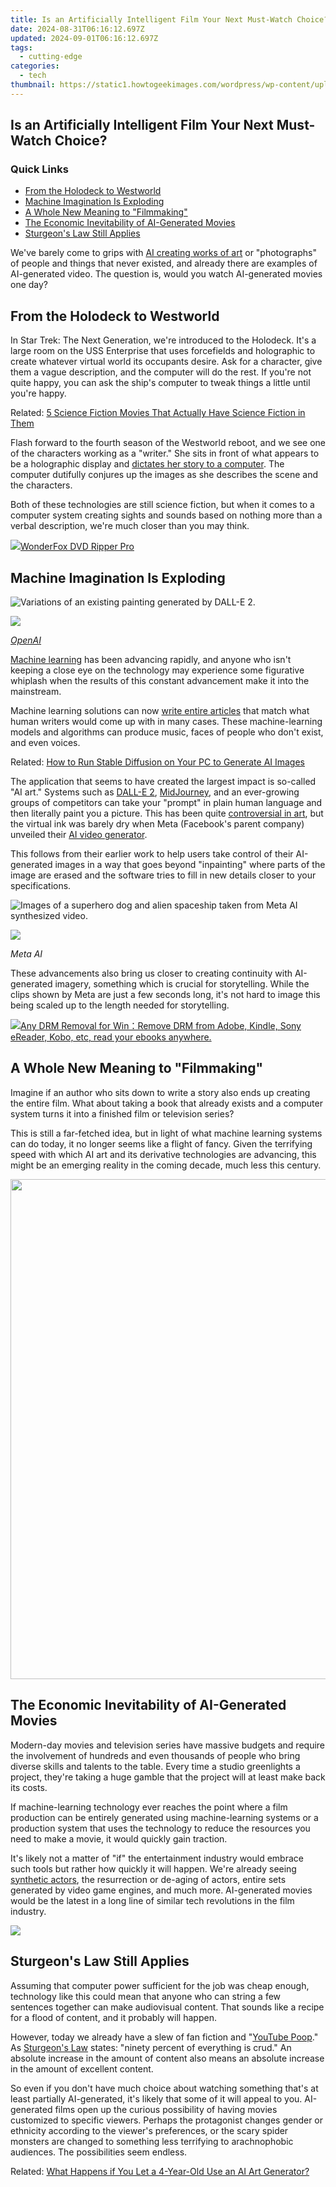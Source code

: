 ```yaml
---
title: Is an Artificially Intelligent Film Your Next Must-Watch Choice?
date: 2024-08-31T06:16:12.697Z
updated: 2024-09-01T06:16:12.697Z
tags:
  - cutting-edge
categories:
  - tech
thumbnail: https://static1.howtogeekimages.com/wordpress/wp-content/uploads/2022/11/shutterstock_1482306086.jpg
---
```


## Is an Artificially Intelligent Film Your Next Must-Watch Choice?

### Quick Links

* [From the Holodeck to Westworld](https://extra-resources.techidaily.com/2024-approved-capturing-the-horizon-expert-techniques-in-drone-filmmaking/)
* [Machine Imagination Is Exploding](https://facebook-video-recording.techidaily.com/updated-rank-the-best-tools-top-8-apps-to-increase-likes-on-fb-for-2024/)
* [A Whole New Meaning to "Filmmaking"](https://vp-tips.techidaily.com/streaming-strategy-is-vlc-worthy-to-challenge-mpc-for-2024/)
* [The Economic Inevitability of AI-Generated Movies](https://driver-install.techidaily.com/nvidia-gtx-1650-os-specific-driver-download/)
* [Sturgeon's Law Still Applies](https://extra-tips.techidaily.com/laying-the-groundwork-15-basic-shots-every-director-needs/)

 We've barely come to grips with [AI creating works of art](https://technical-tips.techidaily.com/the-ultimate-checklist-pre-purchase-assessments-for-optimal-video-recording-devices/) or "photographs" of people and things that never existed, and already there are examples of AI-generated video. The question is, would you watch AI-generated movies one day?

##  From the Holodeck to Westworld

 In Star Trek: The Next Generation, we're introduced to the Holodeck. It's a large room on the USS Enterprise that uses forcefields and holographic to create whatever virtual world its occupants desire. Ask for a character, give them a vague description, and the computer will do the rest. If you're not quite happy, you can ask the ship's computer to tweak things a little until you're happy.

Related: [5 Science Fiction Movies That Actually Have Science Fiction in Them](https://youtube-clips.techidaily.com/in-2024-enlightenment-in-education-top-10-history-youtube-channels/) 

 Flash forward to the fourth season of the Westworld reboot, and we see one of the characters working as a "writer." She sits in front of what appears to be a holographic display and [dictates her story to a computer](https://www.anrdoezrs.net/links/3607085/type/dlg/sid/UUhtgUeUpU204203/https://www.youtube.com/watch?v=qkbuXpUMAnI). The computer dutifully conjures up the images as she describes the scene and the characters.

 Both of these technologies are still science fiction, but when it comes to a computer system creating sights and sounds based on nothing more than a verbal description, we're much closer than you may think.

<!-- affiliate ads begin -->
<a href="https://secure.2checkout.com/order/checkout.php?PRODS=3922934&QTY=1&AFFILIATE=108875&CART=1"><img src="https://secure.avangate.com/images/merchant/4b0a0290ad7df100b77e86839989a75e/products/ripperpro.png" border="0">WonderFox DVD Ripper Pro</a>
<!-- affiliate ads end -->
##  Machine Imagination Is Exploding

![Variations of an existing painting generated by DALL-E 2.](https://static1.howtogeekimages.com/wordpress/wp-content/uploads/2022/06/DALLE-Variations.png) 

<!-- affiliate ads begin -->
<a href="https://secure.2checkout.com/order/checkout.php?PRODS=3546200&QTY=1&AFFILIATE=108875&CART=1"><img src="http://www.binteko.com/sites/default/files/banner01_468x60a.gif" border="0"></a>
<!-- affiliate ads end -->
_[OpenAI](https://openai.com/dall-e-2/)_

[Machine learning](https://some-tips.techidaily.com/new-unleash-creative-potential-the-ultimate-hdr-guide/) has been advancing rapidly, and anyone who isn't keeping a close eye on the technology may experience some figurative whiplash when the results of this constant advancement make it into the mainstream.

 Machine learning solutions can now [write entire articles](https://www.reviewgeek.com/129688/should-you-buy-an-iphone-14-as-written-by-an-ai/) that match what human writers would come up with in many cases. These machine-learning models and algorithms can produce music, faces of people who don't exist, and even voices.

Related: [How to Run Stable Diffusion on Your PC to Generate AI Images](https://unlock-android.techidaily.com/7-ways-to-unlock-a-locked-xiaomi-redmi-k70-phone-by-drfone-android/) 

 The application that seems to have created the largest impact is so-called "AI art." Systems such as [DALL-E 2](https://facebook-video-footage.techidaily.com/unveiling-distinctions-a-look-at-youtube-and-dailymention-for-2024/), [MidJourney](https://howto.techidaily.com/google-play-services-wont-update-12-fixes-are-here-on-motorola-moto-g73-5g-drfone-by-drfone-fix-android-problems-fix-android-problems/), and an ever-growing groups of competitors can take your "prompt" in plain human language and then literally paint you a picture. This has been quite [controversial in art](https://extra-hints.techidaily.com/best-practices-for-converting-webp-to-jpg-format-for-2024/), but the virtual ink was barely dry when Meta (Facebook's parent company) unveiled their [AI video generator](https://ai.facebook.com/blog/generative-ai-text-to-video/).

 This follows from their earlier work to help users take control of their AI-generated images in a way that goes beyond "inpainting" where parts of the image are erased and the software tries to fill in new details closer to your specifications.

![Images of a superhero dog and alien spaceship taken from Meta AI synthesized video.](https://static1.howtogeekimages.com/wordpress/wp-content/uploads/2022/11/Meta-AI.png) 

<!-- affiliate ads begin -->
<a href="https://shop.copernic.com/order/checkout.php?PRODS=41033091&QTY=1&AFFILIATE=108875&CART=1"><img src="https://secure.2checkout.com/images/merchant/8d30aa96e72440759f74bd2306c1fa3d/Copernic-2023-Affiliate-728x90-Advanced.png" border="0"></a>
<!-- affiliate ads end -->
_Meta AI_

 These advancements also bring us closer to creating continuity with AI-generated imagery, something which is crucial for storytelling. While the clips shown by Meta are just a few seconds long, it's not hard to image this being scaled up to the length needed for storytelling.

<!-- affiliate ads begin -->
<a href="https://secure.2checkout.com/order/checkout.php?PRODS=4600113&QTY=1&AFFILIATE=108875&CART=1"><img src="https://www.epubor.com/images/drm-removal-feature2.png" border="0">Any DRM Removal for Win：Remove DRM from Adobe, Kindle, Sony eReader, Kobo, etc, read your ebooks anywhere.</a>
<!-- affiliate ads end -->
##  A Whole New Meaning to "Filmmaking"

 Imagine if an author who sits down to write a story also ends up creating the entire film. What about taking a book that already exists and a computer system turns it into a finished film or television series?

 This is still a far-fetched idea, but in light of what machine learning systems can do today, it no longer seems like a flight of fancy. Given the terrifying speed with which AI art and its derivative technologies are advancing, this might be an emerging reality in the coming decade, much less this century.

<!-- affiliate ads begin -->
<a href="https://aspironcom.sjv.io/c/5597632/1941789/21554" target="_top" id="1941789"><img src="//a.impactradius-go.com/display-ad/21554-1941789" border="0" alt="" width="650" height="800"/></a><img height="0" width="0" src="https://imp.pxf.io/i/5597632/1941789/21554" style="position:absolute;visibility:hidden;" border="0" />
<!-- affiliate ads end -->
##  The Economic Inevitability of AI-Generated Movies

 Modern-day movies and television series have massive budgets and require the involvement of hundreds and even thousands of people who bring diverse skills and talents to the table. Every time a studio greenlights a project, they're taking a huge gamble that the project will at least make back its costs.

 If machine-learning technology ever reaches the point where a film production can be entirely generated using machine-learning systems or a production system that uses the technology to reduce the resources you need to make a movie, it would quickly gain traction.

 It's likely not a matter of "if" the entertainment industry would embrace such tools but rather how quickly it will happen. We're already seeing [synthetic actors](https://data-safeguard.techidaily.com/optimize-your-site-with-cookiebot-integration/), the resurrection or de-aging of actors, entire sets generated by video game engines, and much more. AI-generated movies would be the latest in a long line of similar tech revolutions in the film industry.

<!-- affiliate ads begin -->
<a href="https://estore.winxdvd.com/order/checkout.php?PRODS=1412049&QTY=1&AFFILIATE=108875&CART=1"><img src="https://www.winxdvd.com/affiliate/new-banner/pt-200x200.jpg" border="0"></a>
<!-- affiliate ads end -->
##  Sturgeon's Law Still Applies

 Assuming that computer power sufficient for the job was cheap enough, technology like this could mean that anyone who can string a few sentences together can make audiovisual content. That sounds like a recipe for a flood of content, and it probably will happen.

 However, today we already have a slew of fan fiction and "[YouTube Poop](https://buynow-info.techidaily.com/zoom-down-to-size-canons-powerful-sx420-compact-camera-review/)." As [Sturgeon's Law](https://en.wikipedia.org/wiki/Sturgeon%27s%5Flaw) states: "ninety percent of everything is crud." An absolute increase in the amount of content also means an absolute increase in the amount of excellent content.

 So even if you don't have much choice about watching something that's at least partially AI-generated, it's likely that some of it will appeal to you. AI-generated films open up the curious possibility of having movies customized to specific viewers. Perhaps the protagonist changes gender or ethnicity according to the viewer's preferences, or the scary spider monsters are changed to something less terrifying to arachnophobic audiences. The possibilities seem endless.

Related: [What Happens if You Let a 4-Year-Old Use an AI Art Generator?](https://visual-screen-recording.techidaily.com/updated-myvidhub-testing-a-quest-for-more-features-for-2024/)

<ins class="adsbygoogle"
     style="display:block"
     data-ad-format="autorelaxed"
     data-ad-client="ca-pub-7571918770474297"
     data-ad-slot="1223367746"></ins>



<ins class="adsbygoogle"
     style="display:block"
     data-ad-client="ca-pub-7571918770474297"
     data-ad-slot="8358498916"
     data-ad-format="auto"
     data-full-width-responsive="true"></ins>


